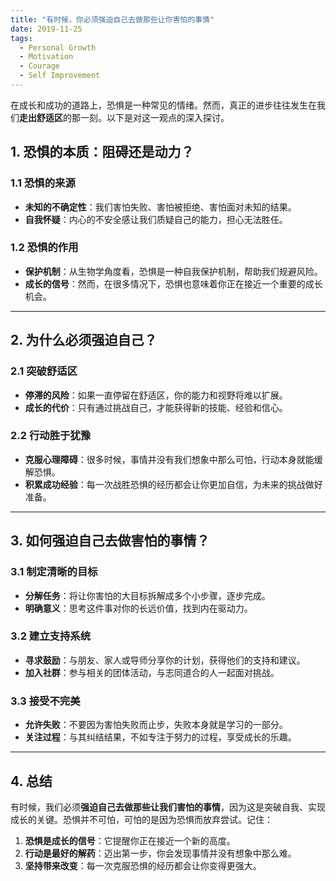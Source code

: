 ```yaml
---
title: "有时候，你必须强迫自己去做那些让你害怕的事情"
date: 2019-11-25
tags:
  - Personal Growth
  - Motivation
  - Courage
  - Self Improvement
---
```

在成长和成功的道路上，恐惧是一种常见的情绪。然而，真正的进步往往发生在我们**走出舒适区**的那一刻。以下是对这一观点的深入探讨。

## 1. **恐惧的本质：阻碍还是动力？**

### 1.1 恐惧的来源

- **未知的不确定性**：我们害怕失败、害怕被拒绝、害怕面对未知的结果。
- **自我怀疑**：内心的不安全感让我们质疑自己的能力，担心无法胜任。

### 1.2 恐惧的作用

- **保护机制**：从生物学角度看，恐惧是一种自我保护机制，帮助我们规避风险。
- **成长的信号**：然而，在很多情况下，恐惧也意味着你正在接近一个重要的成长机会。

---

## 2. **为什么必须强迫自己？**

### 2.1 突破舒适区

- **停滞的风险**：如果一直停留在舒适区，你的能力和视野将难以扩展。
- **成长的代价**：只有通过挑战自己，才能获得新的技能、经验和信心。

### 2.2 行动胜于犹豫

- **克服心理障碍**：很多时候，事情并没有我们想象中那么可怕，行动本身就能缓解恐惧。
- **积累成功经验**：每一次战胜恐惧的经历都会让你更加自信，为未来的挑战做好准备。

---

## 3. **如何强迫自己去做害怕的事情？**

### 3.1 制定清晰的目标

- **分解任务**：将让你害怕的大目标拆解成多个小步骤，逐步完成。
- **明确意义**：思考这件事对你的长远价值，找到内在驱动力。

### 3.2 建立支持系统

- **寻求鼓励**：与朋友、家人或导师分享你的计划，获得他们的支持和建议。
- **加入社群**：参与相关的团体活动，与志同道合的人一起面对挑战。

### 3.3 接受不完美

- **允许失败**：不要因为害怕失败而止步，失败本身就是学习的一部分。
- **关注过程**：与其纠结结果，不如专注于努力的过程，享受成长的乐趣。

---

## 4. **总结**

有时候，我们必须**强迫自己去做那些让我们害怕的事情**，因为这是突破自我、实现成长的关键。恐惧并不可怕，可怕的是因为恐惧而放弃尝试。记住：

1. **恐惧是成长的信号**：它提醒你正在接近一个新的高度。
2. **行动是最好的解药**：迈出第一步，你会发现事情并没有想象中那么难。
3. **坚持带来改变**：每一次克服恐惧的经历都会让你变得更强大。
